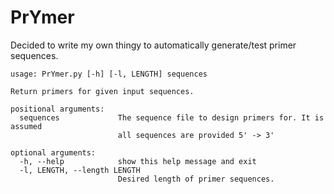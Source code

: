# PrYmer
Decided to write my own thingy to automatically generate/test primer sequences.


    usage: PrYmer.py [-h] [-l, LENGTH] sequences

    Return primers for given input sequences.
    
    positional arguments:
      sequences             The sequence file to design primers for. It is assumed
                            all sequences are provided 5' -> 3'
    
    optional arguments:
      -h, --help            show this help message and exit
      -l, LENGTH, --length LENGTH
                            Desired length of primer sequences.

